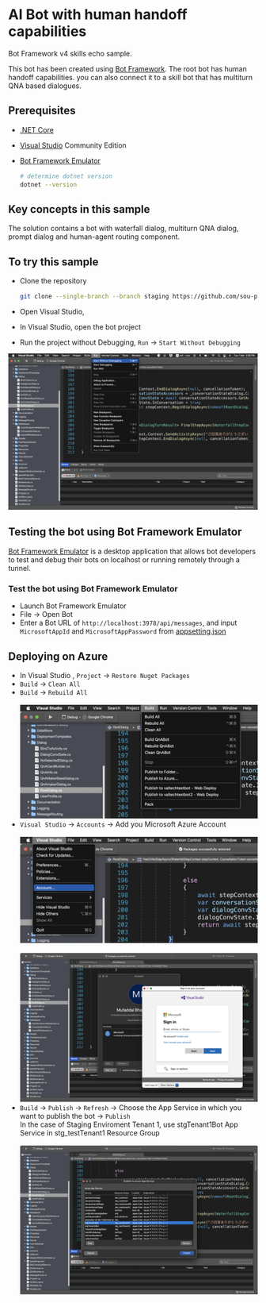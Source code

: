 # AI Bot with human handoff capabilities 

Bot Framework v4 skills echo sample.

This bot has been created using [Bot Framework](https://dev.botframework.com). The root bot has human handoff capabilities. you can also connect it to a skill bot that has multiturn QNA based dialogues.

## Prerequisites

- [.NET Core ](https://dotnet.microsoft.com/en-us/download)
- [Visual Studio](https://visualstudio.microsoft.com/downloads/) Community Edition
- [Bot Framework Emulator](https://github.com/microsoft/botframework-emulator)

  ```bash
  # determine dotnet version
  dotnet --version
  ```

## Key concepts in this sample

The solution contains a bot with waterfall dialog, multiturn QNA dialog, prompt dialog and human-agent routing component.



## To try this sample

- Clone the repository

    ```bash
    git clone --single-branch --branch staging https://github.com/sou-project/azure-chatbot
    ```
- Open Visual Studio, 
- In Visual Studio, open the bot project
- Run the project without Debugging, `Run` -> `Start Without Debugging`

![Start Without Debugging](/Images/RunWithoutDebugging.png)

## Testing the bot using Bot Framework Emulator

[Bot Framework Emulator](https://github.com/microsoft/botframework-emulator) is a desktop application that allows bot developers to test and debug their bots on localhost or running remotely through a tunnel.


### Test the bot using Bot Framework Emulator

- Launch Bot Framework Emulator
- File -> Open Bot
- Enter a Bot URL of `http://localhost:3978/api/messages`, and input `MicrosoftAppId` and `MicrosoftAppPassword` from  [appsetting.json](https://github.com/sou-project/azure-chatbot/blob/staging/appsettings.json)

## Deploying on Azure
- In Visual Studio , `Project` -> `Restore Nuget Packages`
- `Build` -> `Clean All`
- `Build` -> `Rebuild All`
<br><br>
![Clean and Rebuild](/Images/CleanRebuild.png)
- `Visual Studio` -> `Accounts` -> Add you Microsoft Azure Account
<br><br>
![Create Account 1](/Images/CreateAccount1.png)
<br><br>
![Create Account 2](/Images/CreateAccount2.png)
- `Build` -> `Publish` -> `Refresh` -> Choose the App Service in which you want to publish the bot -> `Publish`<br>
In the case of Staging Enviroment Tenant 1, use stgTenant1Bot App Service in stg_testTenant1 Resource Group
<br><br>
![Publish](/Images/Publish.png)

